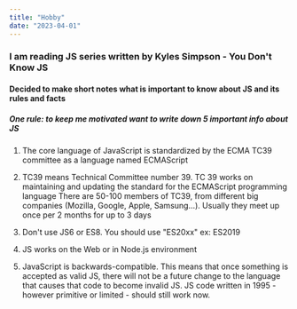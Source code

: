 ```yaml
---
title: "Hobby"
date: "2023-04-01"
---
```


### I am reading JS series written by Kyles Simpson - You Don't Know JS

#### Decided to make short notes what is important to know about JS and its rules and facts

##### One rule: to keep me motivated want to write down 5 important info about JS

1. The core language of JavaScript is standardized by the ECMA TC39 committee as a language named ECMAScript

2. TC39 means Technical Committee number 39. TC 39 works on maintaining and updating the standard for the ECMAScript programming language There are 50-100 members of TC39, from different big companies (Mozilla, Google, Apple, Samsung...). Usually they meet up once per 2 months for up to 3 days

3. Don't use JS6 or ES8. You should use "ES20xx" ex: ES2019

4. JS works on the Web or in Node.js environment

5. JavaScript is backwards-compatible. This means that once something is accepted as valid JS, there will not be a future change to the language that causes that code to become invalid JS. JS code written in 1995 - however primitive or limited - should still work now.
